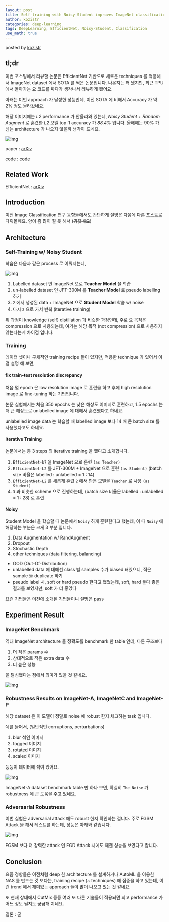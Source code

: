 ```yaml
---
layout: post
title: Self-training with Noisy Student improves ImageNet classification
author: kozistr
categories: deep-learning
tags: DeepLearning, EfficientNet, Noisy-Student, Classification
use_math: true
---
```


posted by [kozistr](http://kozistr.tech)

## tl;dr

이번 포스팅에서 리뷰할 논문은 EfficientNet 기반으로 새로운 techniques 를 적용해서 ImageNet dataset 에서 SOTA 를 찍은 논문입니다.
나온지는 꽤 됐지만, 최근 TPU 에서 돌아가는 요 코드를 짜다가 생각나서 리뷰하게 됐어요.

아래는 이번 approach 가 달성한 성능인데, 이전 SOTA 에 비해서 Accuracy 가 약 2% 정도 올라갔네요.

해당 이미지에는 *L2* performance 가 안올라와 있는데, *Noisy Student + Random Augment* 로 훈련한 *L2* 모델 top-1 accuracy 가 *88.4%* 입니다.
올해에는 90% 가 넘는 architecture 가 나오지 않을까 생각이 드네요.

![img](/assets/NoisyStudent/performance.png)

paper : [arXiv](https://arxiv.org/pdf/1911.04252.pdf)

code : [code](https://github.com/tensorflow/tpu/tree/master/models/official/efficientnet)

## Related Work

EfficientNet : [arXiv](https://arxiv.org/pdf/1905.11946.pdf)

## Introduction

이전 Image Classification 연구 동향들에서도 간단하게 설명은 다음에 다른 포스트로 다뤄볼께요. 양이 좀 많이 질 듯 해서 (~~귀찮네요~~)

## Architecture

### Self-Training w/ Noisy Student

학습은 다음과 같은 process 로 이뤄지는데,

![img](/assets/NoisyStudent/teacher-student.png)

1. Labelled dataset 인 ImageNet 으로 **Teacher Model** 을 학습
2. un-labelled dataset 인 JFT-300M 를 **Teacher Model** 로 pseudo labelling 하기
3. `2` 에서 생성된 data + ImageNet 으로 **Student Model** 학습 w/ noise
4.  다시 `2` 으로 가서 반복 (iterative training)

위 과정이 knowledge (self) distillation 과 비슷한 과정인데, 주로 요 목적은 compression 으로 사용되는데, 여기는 
해당 목적 (not compression) 으로 사용하지 않는다는게 차이점 입니다.

### Training

데이터 셋이나 구체적인 training recipe 들이 있지만, 적용한 technique 가 있어서 이걸 설명 해 보면,

#### fix train-test resolution discrepancy

처음 몇 epoch 은 low resolution image 로 훈련을 하고 후에 high resolution image 로 fine-tuning 하는 기법입니다.

논문 실험에서는 처음 350 epochs 는 낮은 해상도 이미지로 훈련하고, 1.5 epochs 는 더 큰 해상도로 unlabelled image 에 대해서 훈련했다고 하네요.

unlabelled image data 는 학습할 때 labelled image 보다 14 배 큰 batch size 를 사용했다고도 하네요.

#### Iterative Training

논문에서는 총 3 steps 의 iterative training 을 했다고 소개합니다.

1. `EfficientNet-b7` 을 ImageNet 으로 훈련 `(as Teacher)`
2. `EfficientNet-L2` 를 JFT-300M + ImageNet 으로 훈련 `(as Student)` (batch size 비율은 labelled : unlabelled = 1 : 14)
3. `EfficientNet-L2` 를 새롭게 훈련 `2` 에서 만든 모델을 `Teacher` 로 사용 `(as Student)`
4. `3` 과 비슷한 scheme 으로 진행하는데, (batch size 비율은 labelled : unlabelled = 1 : 28) 로 훈련

#### Noisy

Student Model 을 학습할 때 논문에서 `Noisy` 하게 훈련한다고 했는데, 이 때 `Noisy` 에 해당하는 부분은 크게 3 부분 입니다.

1. Data Augmentation w/ RandAugment
2. Dropout
3. Stochastic Depth
4. other techniques (data filtering, balancing)
  * OOD (Out-Of-Distribution)
  * unlabelled data 에 대해선 class 별 samples 수가 biased 돼있으니, 적은 sample 들 duplicate 하기
  * pseudo label 시, soft or hard pseudo 한다고 했었는데, soft, hard 둘다 좋은 결과를 보였지만, soft 가 더 좋았다

요런 기법들은 이전에 소개된 기법들이니 설명은 pass

## Experiment Result

### ImageNet Benchmark

역대 ImageNet architecture 들 정확도를 benchmark 한 table 인데, 다른 구조보다 

1. 더 적은 params 수
2. 상대적으로 적은 extra data 수
3. 더 높은 성능

을 달성했다는 점에서 의미가 있을 것 같네요.

![img](/assets/NoisyStudent/overall-imagenet-performance.png)

### Robustness Results on ImageNet-A, ImageNetC and ImageNet-P

해당 dataset 은 이 모델이 정말로 noise 에 robust 한지 체크하는 task 입니다.

예를 들어서, (일반적인 corruptions, perturbations)

1. blur 섞인 이미지
2. fogged 이미지
3. rotated 이미지 
4. scaled 이미지

등등이 데이터에 섞여 있어요.

![img](/assets/NoisyStudent/imagenet-a-benchmark.png)

ImageNet-A dataset benchmark table 만 하나 보면, 확실히 `The Noise` 가 robustness 에 큰 도움을 주고 있네요.

### Adversarial Robustness

이번 실험은 adversarial attack 에도 robust 한지 확인하는 겁니다. 주로 FGSM Attack 을 해서 테스트를 하는데, 성능은 아래와 같습니다.

![img](/assets/NoisyStudent/fgsm-benchmark.png)

FGSM 보다 더 강력한 attack 인 FGD Attack 시에도 꽤괜 성능을 보였다고 캅니다.

## Conclusion

요즘 경향들은 이전처럼 deep 한 architecture 를 설계하거나 AutoML 을 이용한 NAS 를 만드는 것 보다는,
training recipe (~ techniques) 에 집중을 하고 있는데, 이런 trend 에서 재미있는 approach 들이 많이 나오고 있는 것 같네요.

또 현재 상태에서 CutMix 등등 여러 또 다른 기술들이 적용되면 최고 performance 가 어느 정도 될지도 궁금해 지네요.

결론 : 굳
